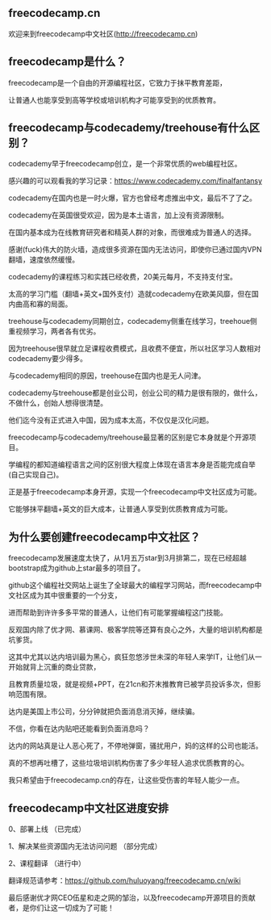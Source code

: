 ## freecodecamp.cn
欢迎来到freecodecamp中文社区(http://freecodecamp.cn)

## freecodecamp是什么？
freecodecamp是一个自由的开源编程社区，它致力于抹平教育差距，

让普通人也能享受到高等学校或培训机构才可能享受到的优质教育。

## freecodecamp与codecademy/treehouse有什么区别？
codecademy早于freecodecamp创立，是一个非常优质的web编程社区。

感兴趣的可以观看我的学习记录：https://www.codecademy.com/finalfantansy

codecademy在国内也是一时火爆，官方也曾经考虑推出中文，最后不了了之。

codecademy在英国很受欢迎，因为是本土语言，加上没有资源限制。

在国内基本成为在线教育研究者和精英人群的对象，而很难成为普通人的选择。

感谢(fuck)伟大的防火墙，造成很多资源在国内无法访问，即使你已通过国内VPN翻墙，速度依然缓慢。

codecademy的课程练习和实践已经收费，20美元每月，不支持支付宝。

太高的学习门槛（翻墙+英文+国外支付）造就codecademy在欧美风靡，但在国内曲高和寡的局面。

treehouse与codecademy同期创立，codecademy侧重在线学习，treehoue侧重视频学习，两者各有优劣。

因为treehouse很早就立足课程收费模式，且收费不便宜，所以社区学习人数相对codecademy要少得多。

与codecademy相同的原因，treehouse在国内也是无人问津。

codecademy与treehouse都是创业公司，创业公司的精力是很有限的，做什么，不做什么，创始人想得很清楚。

他们迄今没有正式进入中国，因为成本太高，不仅仅是汉化问题。

freecodecamp与codecademy/treehouse最显著的区别是它本身就是个开源项目。

学编程的都知道编程语言之间的区别很大程度上体现在语言本身是否能完成自举(自己实现自己)。

正是基于freecodecamp本身开源，实现一个freecodecamp中文社区成为可能。

它能够抹平翻墙+英文的巨大成本，让普通人享受到优质教育成为可能。

## 为什么要创建freecodecamp中文社区？
freecodecamp发展速度太快了，从1月五万star到3月排第二，现在已经超越bootstrap成为github上star最多的项目了。

github这个编程社交网站上诞生了全球最大的编程学习网站，而freecodecamp中文社区成为其中很重要的一个分支，

进而帮助到许许多多平常的普通人，让他们有可能掌握编程这门技能。

反观国内除了优才网、慕课网、极客学院等还算有良心之外，大量的培训机构都是坑爹货。

这其中尤其以达内培训最为黑心，疯狂忽悠涉世未深的年轻人来学IT，让他们从一开始就背上沉重的商业贷款，

且教育质量垃圾，就是视频+PPT，在21cn和芥末推教育已被学员投诉多次，但影响范围有限。

达内是美国上市公司，分分钟就把负面消息消灭掉，继续骗。

不信，你看在达内贴吧还能看到负面消息吗？

达内的网站真是让人恶心死了，不停地弹窗，骚扰用户，妈的这样的公司也能活。

真的不想再吐槽了，这些垃圾培训机构伤害了多少年轻人追求优质教育的心。

我只希望由于freecodecamp.cn的存在，让这些受伤害的年轻人能少一点。

## freecodecamp中文社区进度安排
 0、部署上线  （已完成）

 1、解决某些资源国内无法访问问题 （部分完成）

 2、课程翻译  （进行中）

 翻译规范请参考：https://github.com/huluoyang/freecodecamp.cn/wiki

 最后感谢优才网CEO伍星和走之网的邹治，以及freecodecamp开源项目的贡献者，是你们让这一切成为了可能！
